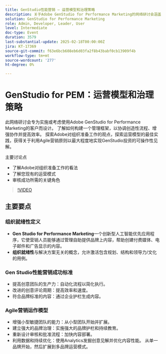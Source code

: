 ```yaml
---
title: GenStudio性能营销 — 运营模型和治理策略
description: 关于Adobe GenStudio for Performance Marketing的网络研讨会涵盖了构建治理框架以增强创意流程、协作和效率，同时深入了解组织准备情况、运营模型的最佳实践以及敏捷营销原则以最大限度地实现投资。
solution: GenStudio for Performance Marketing
role: Admin, Developer, Leader, User
level: Intermediate
doc-type: Event
duration: 3579
last-substantial-update: 2025-02-18T00:00:00Z
jira: KT-17369
source-git-commit: f63e6bcb608eb6d03fa2f8b43babf0cb13909f4b
workflow-type: tm+mt
source-wordcount: '277'
ht-degree: 0%

---
```



# GenStudio for PEM：运营模型和治理策略

此网络研讨会专为实施或考虑使用Adobe GenStudio for Performance Marketing的客户而设计。 了解如何构建一个管理框架，以协调创造性流程、增强协作并提高效率。 探索Adobe对组织准备工作的观点，探索运营模型的最佳实践，获得关于利用Agile营销原则以最大程度地实现GenStudio投资的可操作性见解。

主要讨论点

* 了解Adobe对组织准备工作的看法
* 了解您现有的运营模式
* 审核成功所需的关键角色

>[!VIDEO](https://video.tv.adobe.com/v/3444446/?learn=on&enablevpops)

## 主要要点

### 组织就绪性定义

* **Gen Studio for Performance Marketing**&#x200B;一个创新型人工智能优先应用程序，它使营销人员能够通过管理自助提供品牌上内容，帮助创建付费媒体、电子邮件和广告显示的内容。
* **组织就绪性**&#x200B;与解决方案无关的概念，允许激活包含规划、结构和领导力/文化的用例。

### Gen Studio性能营销成功标准

* 提高创意团队的生产力：自动化流程以简化执行。
* 改进的创意评论周期：提高效率和速度。
* 符合品牌标准的内容：通过企业护栏生成内容。

### Agile营销运作模型

* 增强小型敏捷团队的能力：从小型团队开始并扩展。
* 建立强大的品牌治理：实施强大的品牌护栏和持续教育。
* 重新设计审核和批准流程：加快内容部署。
* 利用数据和持续优化：使用Analytics发掘创意见解并优化内容性能。 从单一品牌开始，然后扩展到多品牌运营模式。